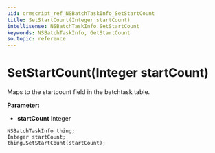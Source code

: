 ```yaml
---
uid: crmscript_ref_NSBatchTaskInfo_SetStartCount
title: SetStartCount(Integer startCount)
intellisense: NSBatchTaskInfo.SetStartCount
keywords: NSBatchTaskInfo, GetStartCount
so.topic: reference
---
```


# SetStartCount(Integer startCount)

Maps to the startcount field in the batchtask table.

**Parameter:** 
* **startCount** Integer

```crmscript
NSBatchTaskInfo thing;
Integer startCount;
thing.SetStartCount(startCount);
```

